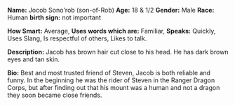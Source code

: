 
**Name:** Jocob Sono'rob (son-of-Rob)
**Age:** 18 & 1/2
**Gender:** Male
**Race:** Human
**birth sign:** not important

**How Smart:** Average,
**Uses words which are:** Familiar,
**Speaks:** Quickly, Uses Slang,
Is respectful of others,
Likes to talk.

**Description:**
Jacob has brown hair cut close to his head. He has dark brown eyes and tan skin.

**Bio:**
Best and most trusted friend of Steven, Jacob is both reliable and funny. In the beginning he was the rider of Steven in the Ranger Dragon Corps, but after finding out that his mount was a human and not a dragon they soon became close friends.
